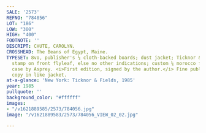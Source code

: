 ```yaml
---
SALE: '2573'
REFNO: "784056"
LOT: "186"
LOW: "300"
HIGH: "400"
FOOTNOTE: ''
DESCRIPT: CHUTE, CAROLYN.
CROSSHEAD: The Beans of Egypt, Maine.
TYPESET: 8vo, publisher's ¼ cloth-backed boards; dust jacket; Ticknor & Fields library
  stamp on front flyleaf, else no other indications; custom ¼ morocco felt-lined clamshell
  case by Asprey. <i>First edition, signed by the author.</i> Fine publisher's file
  copy in like jacket.
at-a-glance: 'New York: Ticknor & Fields, 1985'
year: 1985
pullquote: ''
background_color: "#ffffff"
images:
- "/v1621889585/2573/784056.jpg"
image: "/v1621889583/2573/784056_VIEW_02_02.jpg"

---
```

